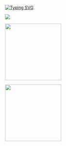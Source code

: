 [![Typing SVG](https://readme-typing-svg.demolab.com?font=Fira+Code&size=19&pause=1000&width=435&lines=Hello+World+%F0%9F%91%8B)](https://git.io/typing-svg)

<p align="left">  
  <img src="https://count.getloli.com/get/@ligdy7?theme=rule34">
</p>

<p align="left">
  <img height="185" src="https://cdn.jsdelivr.net/gh/ligdy7/ligdy7@main/assets/github-contribution-grid-snake.svg" />
</p>

<!-- 
https://raw.githubusercontent.com/ligdy7/ligdy7/main/assets/github-contribution-grid-snake.svg -->


<div align="left"><img height="185" src="https://github-readme-stats.vercel.app/api?username=ligdy7&show_icons=true" /></div>

